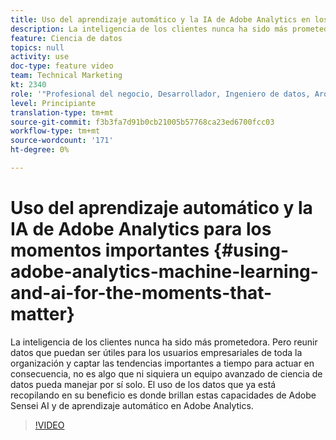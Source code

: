 ```yaml
---
title: Uso del aprendizaje automático y la IA de Adobe Analytics en los momentos importantes
description: La inteligencia de los clientes nunca ha sido más prometedora. Pero reunir datos que puedan ser útiles para los usuarios empresariales de toda la organización y captar las tendencias importantes a tiempo para actuar en consecuencia, no es algo que ni siquiera un equipo avanzado de ciencia de datos pueda manejar por sí solo. El uso de los datos que ya está recopilando en su beneficio es donde brillan estas capacidades de Adobe Sensei AI y de aprendizaje automático en Adobe Analytics.
feature: Ciencia de datos
topics: null
activity: use
doc-type: feature video
team: Technical Marketing
kt: 2340
role: '"Profesional del negocio, Desarrollador, Ingeniero de datos, Arquitecto, Arquitecto de datos, Administrador, Líder"'
level: Principiante
translation-type: tm+mt
source-git-commit: f3b3fa7d91b0cb21005b57768ca23ed6700fcc03
workflow-type: tm+mt
source-wordcount: '171'
ht-degree: 0%

---
```



# Uso del aprendizaje automático y la IA de Adobe Analytics para los momentos importantes {#using-adobe-analytics-machine-learning-and-ai-for-the-moments-that-matter}

La inteligencia de los clientes nunca ha sido más prometedora. Pero reunir datos que puedan ser útiles para los usuarios empresariales de toda la organización y captar las tendencias importantes a tiempo para actuar en consecuencia, no es algo que ni siquiera un equipo avanzado de ciencia de datos pueda manejar por sí solo. El uso de los datos que ya está recopilando en su beneficio es donde brillan estas capacidades de Adobe Sensei AI y de aprendizaje automático en Adobe Analytics.

>[!VIDEO](https://video.tv.adobe.com/v/25837/?quality=12)
